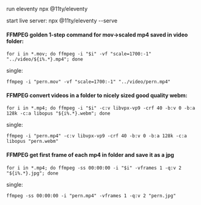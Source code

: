 run eleventy
npx @11ty/eleventy

start live server:
npx @11ty/eleventy --serve


#### FFMPEG golden 1-step command for mov->scaled mp4 saved in video folder:
`for i in *.mov; do ffmpeg -i "$i" -vf "scale=1700:-1" "../video/${i%.*}.mp4"; done`

single:

`ffmpeg -i "pern.mov" -vf "scale=1700:-1" "../video/pern.mp4"`

#### FFMPEG convert videos in a folder to nicely sized good quality webm:
`for i in *.mp4; do ffmpeg -i "$i" -c:v libvpx-vp9 -crf 40 -b:v 0 -b:a 128k -c:a libopus "${i%.*}.webm"; done`

single:

`ffmpeg -i "pern.mp4" -c:v libvpx-vp9 -crf 40 -b:v 0 -b:a 128k -c:a libopus "pern.webm"`

#### FFMPEG get first frame of each mp4 in folder and save it as a jpg
`for i in *.mp4; do ffmpeg -ss 00:00:00 -i "$i" -vframes 1 -q:v 2 "${i%.*}.jpg"; done`

single:

`ffmpeg -ss 00:00:00 -i "pern.mp4" -vframes 1 -q:v 2 "pern.jpg"`
